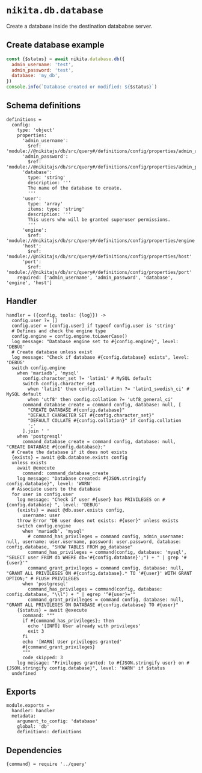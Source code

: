 
# `nikita.db.database`

Create a database inside the destination datababse server.

## Create database example

```js
const {$status} = await nikita.database.db({
  admin_username: 'test',
  admin_password: 'test',
  database: 'my_db',
})
console.info(`Database created or modified: ${$status}`)
```

## Schema definitions

    definitions =
      config:
        type: 'object'
        properties:
          'admin_username':
            $ref: 'module://@nikitajs/db/src/query#/definitions/config/properties/admin_username'
          'admin_password':
            $ref: 'module://@nikitajs/db/src/query#/definitions/config/properties/admin_password'
          'database':
            type: 'string'
            description: '''
            The name of the database to create.
            '''
          'user':
            type: 'array'
            items: type: 'string'
            description: '''
            This users who will be granted superuser permissions.
            '''
          'engine':
            $ref: 'module://@nikitajs/db/src/query#/definitions/config/properties/engine'
          'host':
            $ref: 'module://@nikitajs/db/src/query#/definitions/config/properties/host'
          'port':
            $ref: 'module://@nikitajs/db/src/query#/definitions/config/properties/port'
        required: ['admin_username', 'admin_password', 'database', 'engine', 'host']

## Handler

    handler = ({config, tools: {log}}) ->
      config.user ?= []
      config.user = [config.user] if typeof config.user is 'string'
      # Defines and check the engine type
      config.engine = config.engine.toLowerCase()
      log message: "Database engine set to #{config.engine}", level: 'DEBUG'
      # Create database unless exist
      log message: "Check if database #{config.database} exists", level: 'DEBUG'
      switch config.engine
        when 'mariadb', 'mysql'
          config.character_set ?= 'latin1' # MySQL default
          switch config.character_set
            when 'latin1' then config.collation ?= 'latin1_swedish_ci' # MySQL default
            when 'utf8' then config.collation ?= 'utf8_general_ci'
          command_database_create = command config, database: null, [
            "CREATE DATABASE #{config.database}"
            "DEFAULT CHARACTER SET #{config.character_set}"
            "DEFAULT COLLATE #{config.collation}" if config.collation
            ';'
          ].join ' '
        when 'postgresql'
          command_database_create = command config, database: null, "CREATE DATABASE #{config.database};"
      # Create the database if it does not exists
      {exists} = await @db.database.exists config
      unless exists
        await @execute
          command: command_database_create
        log message: "Database created: #{JSON.stringify config.database}", level: 'WARN'
      # Associate users to the database
      for user in config.user
        log message: "Check if user #{user} has PRIVILEGES on #{config.database} ", level: 'DEBUG'
        {exists} = await @db.user.exists config,
          username: user
        throw Error "DB user does not exists: #{user}" unless exists
        switch config.engine
          when 'mariadb', 'mysql'
            # command_has_privileges = command config, admin_username: null, username: user.username, password: user.password, database: config.database, "SHOW TABLES FROM pg_database"
            command_has_privileges = command(config, database: 'mysql', "SELECT user FROM db WHERE db='#{config.database}';") + " | grep '#{user}'"
            command_grant_privileges = command config, database: null, "GRANT ALL PRIVILEGES ON #{config.database}.* TO '#{user}' WITH GRANT OPTION;" # FLUSH PRIVILEGES
          when 'postgresql'
            command_has_privileges = command(config, database: config.database, "\\l") + " | egrep '^#{user}='"
            command_grant_privileges = command config, database: null, "GRANT ALL PRIVILEGES ON DATABASE #{config.database} TO #{user}"
        {$status} = await @execute
          command: """
          if #{command_has_privileges}; then
            echo '[INFO] User already with privileges'
            exit 3
          fi
          echo '[WARN] User privileges granted'
          #{command_grant_privileges}
          """
          code_skipped: 3
        log message: "Privileges granted: to #{JSON.stringify user} on #{JSON.stringify config.database}", level: 'WARN' if $status
      undefined

## Exports

    module.exports =
      handler: handler
      metadata:
        argument_to_config: 'database'
        global: 'db'
        definitions: definitions

## Dependencies

    {command} = require '../query'
